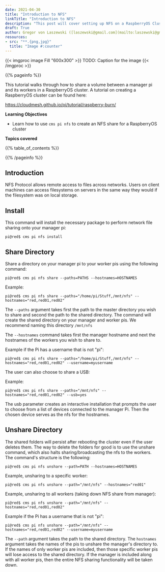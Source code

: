 ```yaml
---
date: 2021-04-30
title: "Introduction to NFS"
linkTitle: "Introduction to NFS"
description: "This post will cover setting up NFS on a RaspberryOS Cluster"
draft: True
author: Gregor von Laszewski ([laszewski@gmail.com](mailto:laszewski@gmail.com)) [laszewski.github.io](https://laszewski.github.io)
resources:
- src: "**.{png,jpg}"
  title: "Image #:counter"
---
```


{{< imgproc image Fill "600x300" >}}
TODO: Caption for the image
{{< /imgproc >}}

{{% pageinfo %}}

This tutorial walks through how to share a volume between a manager pi and its workers in a RaspberryOS cluster. A tutorial on creating a RaspberryOS cluster can be found here:

<https://cloudmesh.github.io/pi/tutorial/raspberry-burn/>

**Learning Objectives**

* Learn how to use ```cms pi nfs``` to create an NFS share for a RaspberryOS cluster
  
**Topics covered**

{{% table_of_contents %}}

{{% /pageinfo %}}

## Introduction

NFS Protocol allows remote access to files across networks. Users on client machines can access filesystems on servers in the same way they would if the filesystem was on local storage. 

## Install

This command will install the necessary package to perform network file sharing onto your manager pi:

```
pi@red$ cms pi nfs install
```
## Share Directory

Share a directory on your manager pi to your worker pis using the following command:

```
pi@red$ cms pi nfs share --paths=PATHS --hostnames=HOSTNAMES
```

Example:

```
pi@red$ cms pi nfs share --paths="/home/pi/Stuff,/mnt/nfs" --hostnames="red,red01,red02"
```

The ```--paths``` argument takes first the path to the master directory you wish to share and second the path to the shared directory. The command will create the shared directory on your manager and worker pis. We recommend naming this directory ```/mnt/nfs``` 

The ```--hostnames``` command takes first the manager hostname and next the hostnames of the workers you wish to share to.

Example if the Pi has a username that is not "pi":

```
pi@red$ cms pi nfs share --paths="/home/pi/Stuff,/mnt/nfs" --hostnames="red,red01,red02" --username=myusername
```

The user can also choose to share a USB:

Example:

```
pi@red$ cms pi nfs share --paths="/mnt/nfs" --hostnames="red,red01,red02" --usb=yes
```

The usb parameter creates an interactive installation that prompts the user to choose from a list of devices connected to the manager Pi.
Then the chosen device serves as the nfs for the hostnames.

## Unshare Directory

The shared folders will persist after rebooting the cluster even if the user deletes them. The way to delete the folders for good
is to use the unshare command, which also halts sharing/broadcasting the nfs to the workers. The command's structure is the following:

```
pi@red$ cms pi nfs unshare --path=PATH --hostnames=HOSTNAMES
```

Example, unsharing to a specific worker:

```
pi@red$ cms pi nfs unshare --path="/mnt/nfs" --hostnames="red01"
```

Example, unsharing to all workers (taking down NFS share from manager):

```
pi@red$ cms pi nfs unshare --path="/mnt/nfs" --hostnames="red,red01,red02"
```

Example if the Pi has a username that is not "pi":

```
pi@red$ cms pi nfs unshare --path="/mnt/nfs" --hostnames="red,red01,red02" --username=myusername
```

The ```--path``` argument takes the path to the shared directory. The ```hostnames``` argument takes the names of the pis to unshare the manager's directory to. If the names of only worker pis are included, then those specific worker pis will lose access to the shared directory. If the manager is included along with all worker pis, then the entire NFS sharing functionality will be taken down. 
